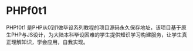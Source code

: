 # PHPf0t1
PHPf0t1 是PHP从0到1做毕设系列教程的项目源码永久保存地址，该项目基于原生PHP与JS设计，为大陆本科毕设困难的学生提供知识学习构建服务，让学生真正理解知识，学会应用，自我实现。
